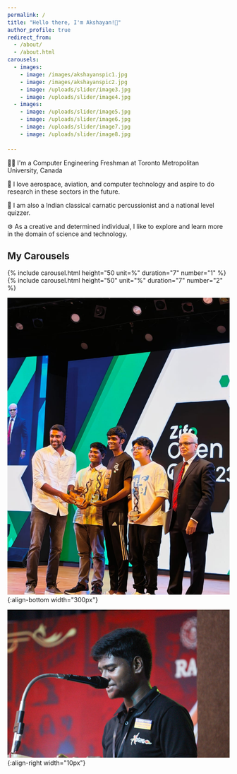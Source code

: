 ```yaml
---
permalink: /
title: "Hello there, I'm Akshayan!👋"
author_profile: true
redirect_from: 
  - /about/
  - /about.html
carousels:
  - images: 
    - image: /images/akshayanspic1.jpg
    - image: /images/akshayanspic2.jpg
    - image: /uploads/slider/image3.jpg
    - image: /uploads/slider/image4.jpg
  - images: 
    - image: /uploads/slider/image5.jpg
    - image: /uploads/slider/image6.jpg
    - image: /uploads/slider/image7.jpg
    - image: /uploads/slider/image8.jpg

---
```


👨‍💻 I'm a Computer Engineering Freshman at Toronto Metropolitan University, Canada

🚀 I love aerospace, aviation, and computer technology and aspire to do research in these sectors in the future.

🎵 I am also a Indian classical carnatic percussionist and a national level quizzer.

⚙️ As a creative and determined individual, I like to explore and learn more in the domain of science and technology.

## My Carousels

  {% include carousel.html height="50 unit=%"
duration="7" number="1" %}
  {% include carousel.html height="50" unit="%" 
duration="7" number="2" %}

![akshayanspic1](/images/akshayanspic1.jpg){:align-bottom width="300px"}

![akshayanspic2](/images/akshayanspic2.jpg)
{:align-right width="10px"}
